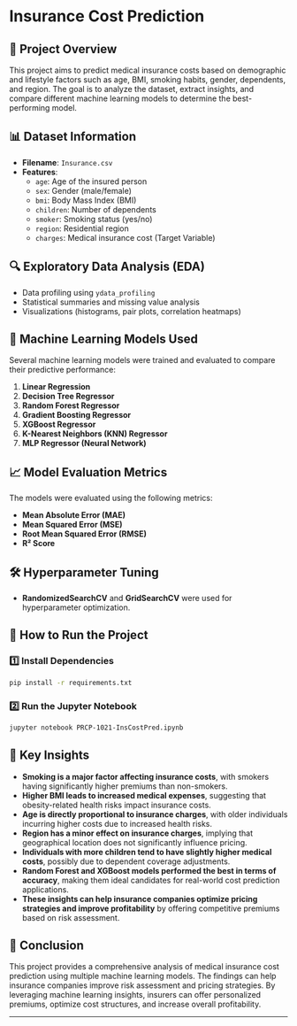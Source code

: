 # Insurance Cost Prediction

## 📌 Project Overview

This project aims to predict medical insurance costs based on demographic and lifestyle factors such as age, BMI, smoking habits, gender, dependents, and region. The goal is to analyze the dataset, extract insights, and compare different machine learning models to determine the best-performing model.

## 📊 Dataset Information

- **Filename**: `Insurance.csv`
- **Features**:
  - `age`: Age of the insured person
  - `sex`: Gender (male/female)
  - `bmi`: Body Mass Index (BMI)
  - `children`: Number of dependents
  - `smoker`: Smoking status (yes/no)
  - `region`: Residential region
  - `charges`: Medical insurance cost (Target Variable)

## 🔍 Exploratory Data Analysis (EDA)

- Data profiling using `ydata_profiling`
- Statistical summaries and missing value analysis
- Visualizations (histograms, pair plots, correlation heatmaps)

## 🤖 Machine Learning Models Used

Several machine learning models were trained and evaluated to compare their predictive performance:

1. **Linear Regression**
2. **Decision Tree Regressor**
3. **Random Forest Regressor**
4. **Gradient Boosting Regressor**
5. **XGBoost Regressor**
6. **K-Nearest Neighbors (KNN) Regressor**
7. **MLP Regressor (Neural Network)**

## 📈 Model Evaluation Metrics

The models were evaluated using the following metrics:

- **Mean Absolute Error (MAE)**
- **Mean Squared Error (MSE)**
- **Root Mean Squared Error (RMSE)**
- **R² Score**

## 🛠️ Hyperparameter Tuning

- **RandomizedSearchCV** and **GridSearchCV** were used for hyperparameter optimization.

## 🚀 How to Run the Project

### 1️⃣ Install Dependencies

```bash
pip install -r requirements.txt
```

### 2️⃣ Run the Jupyter Notebook

```bash
jupyter notebook PRCP-1021-InsCostPred.ipynb
```

## 📌 Key Insights

- **Smoking is a major factor affecting insurance costs**, with smokers having significantly higher premiums than non-smokers.
- **Higher BMI leads to increased medical expenses**, suggesting that obesity-related health risks impact insurance costs.
- **Age is directly proportional to insurance charges**, with older individuals incurring higher costs due to increased health risks.
- **Region has a minor effect on insurance charges**, implying that geographical location does not significantly influence pricing.
- **Individuals with more children tend to have slightly higher medical costs**, possibly due to dependent coverage adjustments.
- **Random Forest and XGBoost models performed the best in terms of accuracy**, making them ideal candidates for real-world cost prediction applications.
- **These insights can help insurance companies optimize pricing strategies and improve profitability** by offering competitive premiums based on risk assessment.


## 📜 Conclusion

This project provides a comprehensive analysis of medical insurance cost prediction using multiple machine learning models. The findings can help insurance companies improve risk assessment and pricing strategies. By leveraging machine learning insights, insurers can offer personalized premiums, optimize cost structures, and increase overall profitability.

---
